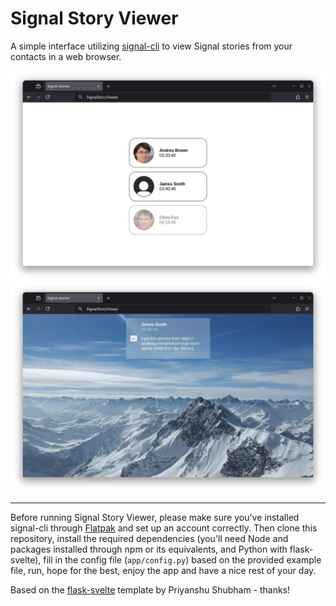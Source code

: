 # Signal Story Viewer

A simple interface utilizing [signal-cli](https://github.com/AsamK/signal-cli) to view Signal stories from your contacts in a web browser.

<p align="center">
    <img src="./README_ASSETES/overview.webp">
    <img src="./README_ASSETES/story.webp">
</p>

---

Before running Signal Story Viewer, please make sure you've installed signal-cli through [Flatpak](https://flathub.org/apps/org.asamk.SignalCli) and set up an account correctly. Then clone this repository, install the required dependencies (you'll need Node and packages installed through npm or its equivalents, and Python with flask-svelte), fill in the config file (`app/config.py`) based on the provided example file, run, hope for the best, enjoy the app and have a nice rest of your day.

Based on the [flask-svelte](https://github.com/priyanshu-shubham/flask-svelte) template by Priyanshu Shubham  - thanks!